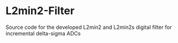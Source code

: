 # L2min2-Filter
Source code for the developed L2min2 and L2min2s digital filter for incremental delta-sigma ADCs
